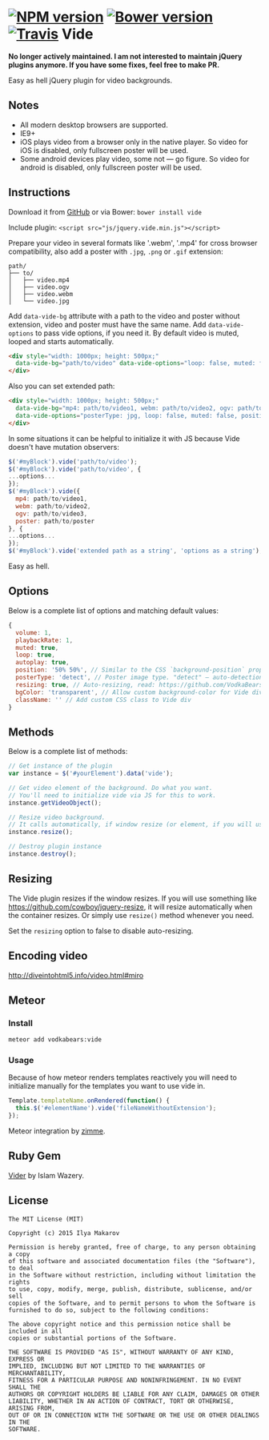 [![NPM version](https://img.shields.io/npm/v/vide.svg?style=flat)](https://npmjs.org/package/vide)
[![Bower version](https://badge.fury.io/bo/vide.svg)](http://badge.fury.io/bo/vide)
[![Travis](https://travis-ci.org/VodkaBears/Vide.svg?branch=master)](https://travis-ci.org/VodkaBears/Vide)
Vide
====

**No longer actively maintained. I am not interested to maintain jQuery plugins anymore. If you have some fixes, feel free to make PR.**

Easy as hell jQuery plugin for video backgrounds.

## Notes

* All modern desktop browsers are supported.
* IE9+
* iOS plays video from a browser only in the native player. So video for iOS is disabled, only fullscreen poster will be used.
* Some android devices play video, some not — go figure. So video for android is disabled, only fullscreen poster will be used.

## Instructions

Download it from [GitHub](https://github.com/VodkaBears/Vide/releases/latest) or via Bower:
`bower install vide`

Include plugin: `<script src="js/jquery.vide.min.js"></script>`

Prepare your video in several formats like '.webm', '.mp4' for cross browser compatibility, also add a poster with `.jpg`, `.png` or `.gif` extension:
```
path/
├── to/
│   ├── video.mp4
│   ├── video.ogv
│   ├── video.webm
│   └── video.jpg
```

Add `data-vide-bg` attribute with a path to the video and poster without extension, video and poster must have the same name. Add `data-vide-options` to pass vide options, if you need it. By default video is muted, looped and starts automatically.
```html
<div style="width: 1000px; height: 500px;"
  data-vide-bg="path/to/video" data-vide-options="loop: false, muted: false, position: 0% 0%">
</div>
```

Also you can set extended path:
```html
<div style="width: 1000px; height: 500px;"
  data-vide-bg="mp4: path/to/video1, webm: path/to/video2, ogv: path/to/video3, poster: path/to/poster"
  data-vide-options="posterType: jpg, loop: false, muted: false, position: 0% 0%">
</div>
```

In some situations it can be helpful to initialize it with JS because Vide doesn't have mutation observers:
```js
$('#myBlock').vide('path/to/video');
$('#myBlock').vide('path/to/video', {
...options...
});
$('#myBlock').vide({
  mp4: path/to/video1,
  webm: path/to/video2,
  ogv: path/to/video3,
  poster: path/to/poster
}, {
...options...
});
$('#myBlock').vide('extended path as a string', 'options as a string');
```

Easy as hell.

## Options

Below is a complete list of options and matching default values:

```js
{
  volume: 1,
  playbackRate: 1,
  muted: true,
  loop: true,
  autoplay: true,
  position: '50% 50%', // Similar to the CSS `background-position` property.
  posterType: 'detect', // Poster image type. "detect" — auto-detection; "none" — no poster; "jpg", "png", "gif",... - extensions.
  resizing: true, // Auto-resizing, read: https://github.com/VodkaBears/Vide#resizing
  bgColor: 'transparent', // Allow custom background-color for Vide div,
  className: '' // Add custom CSS class to Vide div
}
```

## Methods

Below is a complete list of methods:

```js
// Get instance of the plugin
var instance = $('#yourElement').data('vide');

// Get video element of the background. Do what you want.
// You'll need to initialize vide via JS for this to work.
instance.getVideoObject();

// Resize video background.
// It calls automatically, if window resize (or element, if you will use something like https://github.com/cowboy/jquery-resize).
instance.resize();

// Destroy plugin instance
instance.destroy();
```

## Resizing

The Vide plugin resizes if the window resizes. If you will use something like https://github.com/cowboy/jquery-resize, it will resize automatically when the container resizes. Or simply use `resize()` method whenever you need.

Set the `resizing` option to false to disable auto-resizing.

## Encoding video

http://diveintohtml5.info/video.html#miro

## Meteor

### Install

```sh
meteor add vodkabears:vide
```

### Usage

Because of how meteor renders templates reactively you will need to initialize
manually for the templates you want to use vide in.

```js
Template.templateName.onRendered(function() {
  this.$('#elementName').vide('fileNameWithoutExtension');
});
```

Meteor integration by [zimme](https://github.com/zimme).

## Ruby Gem

[Vider](https://github.com/wazery/vider) by Islam Wazery.

## License

```
The MIT License (MIT)

Copyright (c) 2015 Ilya Makarov

Permission is hereby granted, free of charge, to any person obtaining a copy
of this software and associated documentation files (the "Software"), to deal
in the Software without restriction, including without limitation the rights
to use, copy, modify, merge, publish, distribute, sublicense, and/or sell
copies of the Software, and to permit persons to whom the Software is
furnished to do so, subject to the following conditions:

The above copyright notice and this permission notice shall be included in all
copies or substantial portions of the Software.

THE SOFTWARE IS PROVIDED "AS IS", WITHOUT WARRANTY OF ANY KIND, EXPRESS OR
IMPLIED, INCLUDING BUT NOT LIMITED TO THE WARRANTIES OF MERCHANTABILITY,
FITNESS FOR A PARTICULAR PURPOSE AND NONINFRINGEMENT. IN NO EVENT SHALL THE
AUTHORS OR COPYRIGHT HOLDERS BE LIABLE FOR ANY CLAIM, DAMAGES OR OTHER
LIABILITY, WHETHER IN AN ACTION OF CONTRACT, TORT OR OTHERWISE, ARISING FROM,
OUT OF OR IN CONNECTION WITH THE SOFTWARE OR THE USE OR OTHER DEALINGS IN THE
SOFTWARE.
```
